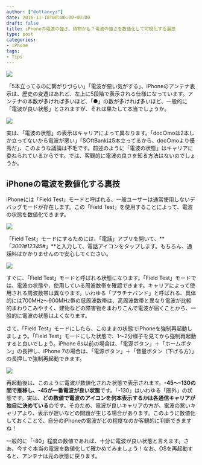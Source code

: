 ```yaml
---
author: ["@ottanxyz"]
date: 2016-11-18T00:00:00+00:00
draft: false
title: iPhoneの電波の強さ、偽物かも？電波の強さを数値化して可視化する裏技
type: post
categories:
- iPhone
tags:
- Tips
---
```


![](161118-582ee41a5219e.jpg)






「5本立ってるのに繋がりづらい」「電波が悪い気がする」、iPhoneのアンテナ表示は、歴史の変遷はあれど、左上に5段階で表示される仕様になっています。アンテナの本数が多ければ多いほど、「●」の数が多ければ多いほど、一般的に「電波が良い状態」とされますが、それは果たして本当でしょうか。





![](161118-582ee3eec7e2b.png)






実は、「電波の状態」の表示はキャリアによって異なります。「doc○moは2本しか立ってないから電波が悪い」「S○ftBankは5本立ってるから、doc○moより優秀だ」、このような議論は不毛です。前述のように「電波の状態」はキャリアに委ねられているからです。では、客観的に電波の良さを知る方法はないのでしょうか。





## iPhoneの電波を数値化する裏技





iPhoneには「Field Test」モードと呼ばれる、一般ユーザーは通常使用しないデバッグモードが存在します。この「Field Test」を使用することによって、電波の状態を数値化できます。





![](161118-582ee3f61cc46.png)






「Field Test」モードにするためには、「電話」アプリを開いて、**「*3001#12345#*」**と入力して、電話アイコンをタップします。もちろん、通話料はかかりませんので安心してください。





![](161118-582ee3fb097e9.png)






すぐに、「Field Test」モードと呼ばれる状態になります。「Field  Test」モードでは、電波の状態や、使用している周波数帯を確認できます。キャリアによって使用される周波数帯は異なります。いわゆる「プラチナバンド」と呼ばれる、具体的には700MHz〜900MHz帯の低周波数帯は、高周波数帯と異なり電波が比較的まわりこみやすく、建物などの障害物をまわりこんで電波が届くことから、一般的に電波の状態はよくなります。





さて、「Field Test」モードにしたら、このままの状態でiPhoneを強制再起動しましょう。「Field Test」モードにした状態で、1〜2分様子を見てから強制再起動すると良いでしょう。iPhone 6s以前の場合は、「電源ボタン」＋「ホームボタン」の長押し、iPhone 7の場合は、「電源ボタン」＋「音量ボタン（下げる方）」の長押しで強制再起動できます。





![](161118-582ee40126910.png)






再起動後は、このように電波が数値化された状態で表示されます。**-45〜-130の間で推移し、-45が一番電波が良い状態**です。「-130」はいわゆる「圏外」の状態です。実は、**どの数値で電波のアイコンを何本表示するかは各通信キャリアが独自に決めている**のです。そのため、電波が良いキャリアの方が、電波の悪いキャリアより、表示が遅いなどの問題が生じる場合があります。このように数値化しておくことで、自分のiPhoneの電波がどの程度なのか客観的に判断できますね！





一般的に「-80」程度の数値であれば、十分に電波が良い状態と言えます。さあ、今すぐ本当の電波を数値化して確かめてみましょう！なお、OSを再起動すると、アンテナは元の状態に戻ります。
